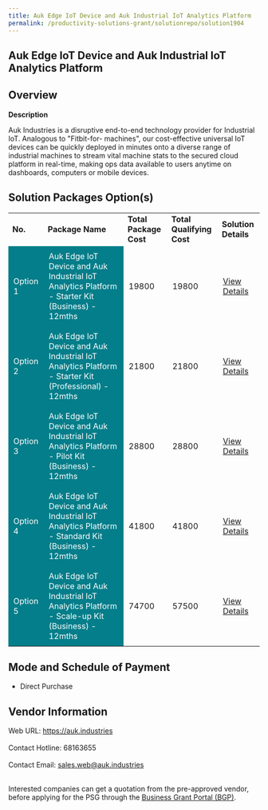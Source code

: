 ```yaml
---
title: Auk Edge IoT Device and Auk Industrial IoT Analytics Platform
permalink: /productivity-solutions-grant/solutionrepo/solution1904
---
```


## Auk Edge IoT Device and Auk Industrial IoT Analytics Platform

## Overview

**Description**

Auk Industries is a disruptive end-to-end technology provider for Industrial IoT. Analogous to "Fitbit-for- machines", our cost-effective universal IoT devices can be quickly deployed in minutes onto a diverse range of industrial machines to stream vital machine stats to the secured cloud platform in real-time, making ops data available to users anytime on dashboards, computers or mobile devices.

## Solution Packages Option(s)

<table>
<tr>
<td><b>No.</b></td>
<td><b>Package Name</b></td>
<td><b>Total Package Cost</b></td>
<td><b>Total Qualifying Cost</b></td>
<td><b>Solution Details</b></td>
</tr>
<tr>
<td style='padding: 10px; background-color: #037E8A; color: #FFFFFF;'>Option 1</td>
<td style='padding: 10px; background-color: #037E8A; color: #FFFFFF;'>Auk Edge IoT Device and Auk Industrial IoT Analytics Platform - Starter Kit (Business) - 12mths</td>
<td style='padding: 10px;'>19800</td>
<td style='padding: 10px;'>19800</td>
<td style='padding: 10px;'><a href='https://www.gobusiness.gov.sg/images/psg/Desensitised_Auk_Industries_Annex_3__CR_wef_30_Sept_2021_Part_1.pdf' target='_blank'>View Details</a></td>
</tr>
<tr>
<td style='padding: 10px; background-color: #037E8A; color: #FFFFFF;'>Option 2</td>
<td style='padding: 10px; background-color: #037E8A; color: #FFFFFF;'>Auk Edge IoT Device and Auk Industrial IoT Analytics Platform - Starter Kit (Professional) - 12mths</td>
<td style='padding: 10px;'>21800</td>
<td style='padding: 10px;'>21800</td>
<td style='padding: 10px;'><a href='https://www.gobusiness.gov.sg/images/psg/Desensitised_Auk_Industries_Annex_3__CR_wef_30_Sept_2021_Part_2.pdf' target='_blank'>View Details</a></td>
</tr>
<tr>
<td style='padding: 10px; background-color: #037E8A; color: #FFFFFF;'>Option 3</td>
<td style='padding: 10px; background-color: #037E8A; color: #FFFFFF;'>Auk Edge IoT Device and Auk Industrial IoT Analytics Platform - Pilot Kit (Business) - 12mths</td>
<td style='padding: 10px;'>28800</td>
<td style='padding: 10px;'>28800</td>
<td style='padding: 10px;'><a href='https://www.gobusiness.gov.sg/images/psg/Desensitised_Auk_Industries_Annex_3__CR_wef_30_Sept_2021_Part_3.pdf' target='_blank'>View Details</a></td>
</tr>
<tr>
<td style='padding: 10px; background-color: #037E8A; color: #FFFFFF;'>Option 4</td>
<td style='padding: 10px; background-color: #037E8A; color: #FFFFFF;'>Auk Edge IoT Device and Auk Industrial IoT Analytics Platform - Standard Kit (Business) - 12mths</td>
<td style='padding: 10px;'>41800</td>
<td style='padding: 10px;'>41800</td>
<td style='padding: 10px;'><a href='https://www.gobusiness.gov.sg/images/psg/Desensitised_Auk_Industries_Annex_3__CR_wef_30_Sept_2021_Part_4.pdf' target='_blank'>View Details</a></td>
</tr>
<tr>
<td style='padding: 10px; background-color: #037E8A; color: #FFFFFF;'>Option 5</td>
<td style='padding: 10px; background-color: #037E8A; color: #FFFFFF;'>Auk Edge IoT Device and Auk Industrial IoT Analytics Platform - Scale-up Kit (Business) - 12mths</td>
<td style='padding: 10px;'>74700</td>
<td style='padding: 10px;'>57500</td>
<td style='padding: 10px;'><a href='https://www.gobusiness.gov.sg/images/psg/Desensitised_Auk_Industries_Annex_3__CR_wef_30_Sept_2021_Part_5.pdf' target='_blank'>View Details</a></td>
</tr>
</table>

## Mode and Schedule of Payment

 - Direct Purchase

## Vendor Information

 Web URL: https://auk.industries <br><br>Contact Hotline: 68163655 <br><br>Contact Email: sales.web@auk.industries <br><br>

Interested companies can get a quotation from the pre-approved vendor, before applying for the PSG through the <a href='https://www.businessgrants.gov.sg/' target='_blank' rel='noopener'>Business Grant Portal (BGP)</a>.

<script src="/jquery/resize-tables.js"></script>
